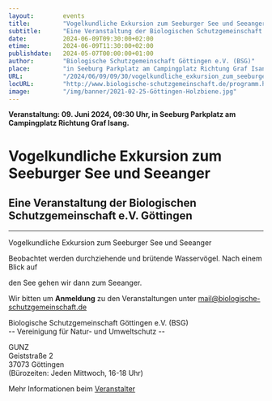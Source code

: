 ```yaml
---
layout:        events
title:         "Vogelkundliche Exkursion zum Seeburger See und Seeanger"
subtitle:      "Eine Veranstaltung der Biologischen Schutzgemeinschaft e.V. Göttingen"
date:          2024-06-09T09:30:00+02:00
etime:         2024-06-09T11:30:00+02:00
publishdate:   2024-05-07T00:00:00+01:00
author:        "Biologische Schutzgemeinschaft Göttingen e.V. (BSG)"
place:         "in Seeburg Parkplatz am Campingplatz Richtung Graf Isang."
URL:           "/2024/06/09/09/30/vogelkundliche_exkursion_zum_seeburger_see_und_seeanger"
locURL:        "http://www.biologische-schutzgemeinschaft.de/programm.html"
image:         "/img/banner/2021-02-25-Göttingen-Holzbiene.jpg"
---
```


**Veranstaltung: 09. Juni 2024, 09:30 Uhr, in Seeburg Parkplatz am Campingplatz Richtung Graf Isang.**

Vogelkundliche Exkursion zum Seeburger See und Seeanger
===========

Eine Veranstaltung der Biologischen Schutzgemeinschaft e.V. Göttingen
-----------

-------------

Vogelkundliche Exkursion zum Seeburger See und Seeanger

Beobachtet werden durchziehende und brütende Wasservögel. Nach einem Blick auf

den See gehen wir dann zum Seeanger.


Wir bitten um **Anmeldung** zu den Veranstaltungen unter mail@biologische-schutzgemeinschaft.de

Biologische Schutzgemeinschaft Göttingen e.V. (BSG)  
-- Vereinigung für Natur- und Umweltschutz --  

GUNZ  
Geiststraße 2  
37073 Göttingen  
(Bürozeiten: Jeden Mittwoch, 16-18 Uhr)


Mehr Informationen beim [Veranstalter](http://www.biologische-schutzgemeinschaft.de/programm.html)
